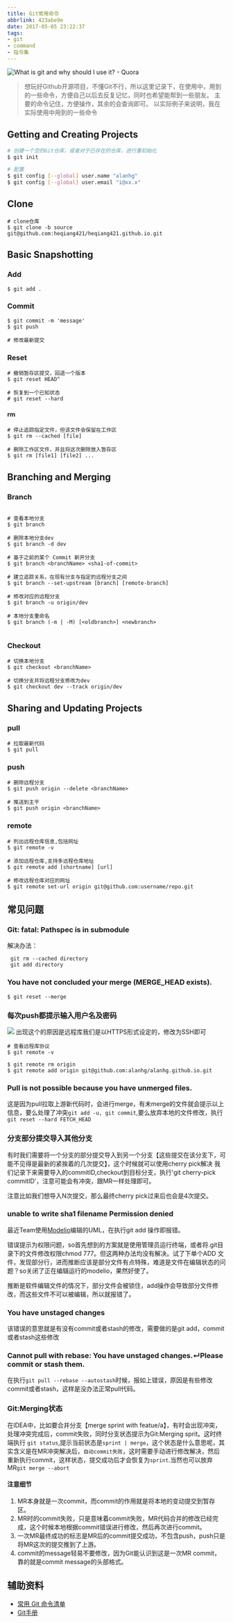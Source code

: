 ```yaml
---
title: Git常用命令
abbrlink: 423abe9e
date: 2017-05-05 23:22:37
tags:
- git
- command
- 指令集
---
```

![What is git and why should I use it? - Quora](http://static.1991421.cn/blog/2017-09-10-161721.jpg)

> 想玩好Github开源项目，不懂Git不行，所以这里记录下，在使用中，用到的一些命令，方便自己以后去反复记忆，同时也希望能帮到一些朋友。
主要的命令记住，方便操作，其余的会查询即可。
以实际例子来说明，我在实际使用中用到的一些命令

## Getting and Creating Projects
```bash
# 创建一个空的Git仓库，或者对于已存在的仓库，进行重初始化
$ git init 

# 配置
$ git config [--global] user.name "alanhg"
$ git config [--global] user.email "i@xx.x"

```
## Clone

```
# clone仓库
$ git clone -b source git@github.com:heqiang421/heqiang421.github.io.git

```
## Basic Snapshotting

### Add
```
$ git add .

```

### Commit
```
$ git commit -m 'message'
$ git push

# 修改最新提交

```
### Reset

```
# 撤销暂存区提交，回退一个版本
$ git reset HEAD^

# 恢复到一个已知状态
# git reset --hard
```

#### rm
```
# 停止追踪指定文件，但该文件会保留在工作区
$ git rm --cached [file]

# 删除工作区文件，并且将这次删除放入暂存区
$ git rm [file1] [file2] ...

```
## Branching and Merging

### Branch
```

# 查看本地分支
$ git branch 

# 删除本地分支dev
$ git branch -d dev

# 基于之前的某个 Commit 新开分支
$ git branch <branchName> <sha1-of-commit>

# 建立追踪关系，在现有分支与指定的远程分支之间
$ git branch --set-upstream [branch] [remote-branch]

# 修改对应的远程分支
$ git branch -u origin/dev

# 本地分支重命名
$ git branch (-m | -M) [<oldbranch>] <newbranch>


```

### Checkout
```
# 切换本地分支
$ git checkout <branchName>

# 切换分支并将远程分支修改为dev
$ git checkout dev --track origin/dev
```

## Sharing and Updating Projects


### pull

```
# 拉取最新代码
$ git pull

```

### push

```
# 删除远程分支
$ git push origin --delete <branchName>

# 推送到主干
$ git push origin <branchName>

```

### remote

```
# 列出远程仓库信息,包括网址
$ git remote -v

# 添加远程仓库,支持多远程仓库地址
$ git remote add [shortname] [url]

# 修改远程仓库对应的网址
$ git remote set-url origin git@github.com:username/repo.git

```

## 常见问题

### Git: fatal: Pathspec is in submodule

 解决办法：
 
  ```
   git rm --cached directory
   git add directory
  ```

### You have not concluded your merge (MERGE_HEAD exists).

```
$ git reset --merge

```
### 每次push都提示输入用户名及密码
![](http://static.1991421.cn/2018-07-07-031614.png)
出现这个的原因是远程库我们是以HTTPS形式设定的，修改为SSH即可
```
# 查看远程库协议
$ git remote -v

$ git remote rm origin 
$ git remote add origin git@github.com:alanhg/alanhg.github.io.git

```

### Pull is not possible because you have unmerged files.
这是因为pull拉取上游新代码时，会进行merge，有未merge的文件就会提示以上信息，要么处理了冲突`git add -u, git commit`,要么放弃本地的文件修改，执行`git reset --hard FETCH_HEAD`

### 分支部分提交导入其他分支
有时我们需要将一个分支的部分提交导入到另一个分支【这些提交在该分支下，可能不见得是最新的紧挨着的几次提交】，这个时候就可以使用cherry pick解决
我们记录下来需要导入的commitID,checkout到目标分支，执行'git cherry-pick commitID'，注意可能会有冲突，跟MR一样处理即可。

注意比如我们想导入N次提交，那么最终cherry pick过来后也会是4次提交。

###   unable to write sha1 filename Permission denied

最近Team使用[Modelio](https://www.modelio.org)编辑的UML，在执行git add 操作即报错。

错误提示为权限问题，so首先想到的方案就是使用管理员运行终端，或者将.git目录下的文件修改权限chmod 777。但这两种办法均没有解决。试了下单个ADD 文件，发现部分行，进而推断应该是部分文件有点特殊，难道是文件在编辑状态的问题？so关闭了正在编辑运行的modelio，果然好使了。

推断是软件编辑文件的情况下，部分文件会被锁住，add操作会导致部分文件修改，而这些文件不可以被编辑，所以就报错了。

### You have unstaged changes
该错误的意思就是有没有commit或者stash的修改，需要做的是git add，commit或者stash这些修改

### Cannot pull with rebase: You have unstaged changes.↵Please commit or stash them.
在执行`git pull --rebase --autostash`时候，报如上错误，原因是有些修改commit或者stash，这样是没办法正常pull代码。

### Git:Merging状态
在IDEA中，比如要合并分支【merge sprint with featue/a】，有时会出现冲突，处理冲突完成后，commit失败，同时分支状态提示为Git:Merging sprit。这时终端执行 `git status`,提示当前状态是`sprint | merge`，这个状态是什么意思呢，其实含义是在MR冲突解决后，`自动commit失败`，这时需要手动进行修改解决，然后重新执行commit，这样状态，提交成功后才会恢复为`sprint`.当然也可以放弃MR`git merge --abort`

#### 注意细节

1. MR本身就是一次commit，而commit的作用就是将本地的变动提交到暂存区。
2. MR时的commit失败，只是意味着commit失败，MR代码合并的修改已经完成，这个时候本地根据commit错误进行修改，然后再次进行commit。
3. 一次MR最终成功的标志是MR后的commit提交成功，不包含push，push只是将MR这次的提交推到了上游。
4. commit的message轻易不要修改，因为Git能认识到这是一次MR commit，靠的就是commit message的头部格式。


## 辅助资料

+ [常用 Git 命令清单](http://www.ruanyifeng.com/blog/2015/12/git-cheat-sheet.html)
+ [Git手册](https://git-scm.com/docs)
